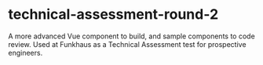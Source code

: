 # technical-assessment-round-2
A more advanced Vue component to build, and sample components to code review. Used at Funkhaus as a Technical Assessment test for prospective engineers. 
